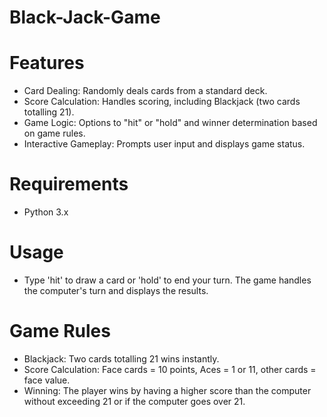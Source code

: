 # Black-Jack-Game
# Features 
- Card Dealing: Randomly deals cards from a standard deck.
- Score Calculation: Handles scoring, including Blackjack (two cards totalling 21).
- Game Logic: Options to "hit" or "hold" and winner determination based on game rules.
- Interactive Gameplay: Prompts user input and displays game status.
# Requirements 
- Python 3.x
# Usage  
- Type 'hit' to draw a card or 'hold' to end your turn. The game handles the computer's turn and displays the results.
# Game Rules 
- Blackjack: Two cards totalling 21 wins instantly.
- Score Calculation: Face cards = 10 points, Aces = 1 or 11, other cards = face value.
- Winning: The player wins by having a higher score than the computer without exceeding 21 or if the computer goes over 21.

